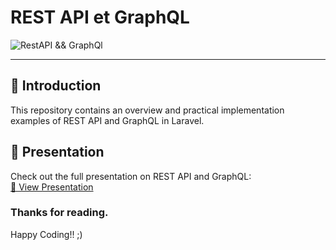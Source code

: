 # REST API et GraphQL

![RestAPI && GraphQl](https://fidisys.com/static/2afef070048b3e0dba47cec7364014ef/c1b63/frame_1.png)  

---

## 📜 Introduction
This repository contains an overview and practical implementation examples of REST API and GraphQL in Laravel.

## 🎥 Presentation
Check out the full presentation on REST API and GraphQL:  
[🔗 View Presentation](https://www.canva.com/design/DAGhjFX-fpQ/qfRFCi1A9jDuFak7SXx8jA/edit?utm_content=DAGhjFX-fpQ&utm_campaign=designshare&utm_medium=link2&utm_source=sharebutton)

### Thanks for reading.
Happy Coding!! ;)
